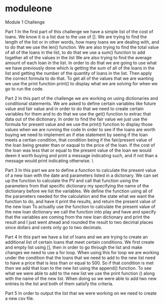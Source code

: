 # moduleone
Module 1 Challenge

Part 1
In the first part of this challenge we have a simple list of the cost of loans. We know it is a list due to the use of []. 
  We are trying to find the length of the list or in other words, how many loans we are dealing with, and to do that we use the len() function.
  We are also trying to find the total value of all of the loans in the list, to do that we use a sum() function to add together all of the values in the list
  We are also trying to find the average amount of each loan in the list. In order to do that we are going to use what we have previously done which is getting the sum of all of the loans in the list and getting the number of the quantity of loans in the list. Then apply the correct formula to do that.
  To get all of the values that we are wanting we use the print function print() to display what we are solving for when we go to run the code.
  
  
  
Part 2
In this part of the challenge we are working on using dictionaries and conditional statements.
    We are asked to define certain variables like future value and fair value and in order to do that we need to create certain variables for them and to do that we use the get() function to extrac that data out of the dictionary. 
    In order to find the fair value we just use the formula for present value and we use the print() function to display those values when we are running the code
    In order to see if the loans are worth buying we need to implement an if else statement by seeing if the loan meets a certian condition, that condition being if the fair/present value of the loan being greater than or eaqual to the price of the loan. If the cost of the loan was less that or equal to the present value of the loan we would deem it worth buying and print a message indicating such, and if not than a message would print indicating otherwise.
 \
 
Part 3
In this part we are to define a function to calculate the present value of a new loan with the date and parameters listed in a dictonary.
  We can set up the function to calculate the PV and call that function using the parameters from that specific dictionary my specifying the name of the dictionary before we list the variables.
  We define the function using all of the parameters needed for the calculation and the state what we want the function to do, and have it print the results, and return the present value of the new loan
  To actuallly use the function to calculate the present value of the new loan dictionary we call the function into play and have and specify that the variables are coming from the new loan dictionary and print the result and I just went ahead and rounded the result to two decimal places since dollars and cents only go to two decimals.
  
  
Part 4
In this part we have a list of loans and we are trying to create an additional list of certain loans that meet certain conditions. 
  We first create and empty list using [], then in order to go through the list and make changes we need to use a for loop.
  When using this for loop we are working under the condition that the loans that we need to add to the new list need to have a price that is less than or equal to 500. So if that condition is met then we add that loan to the new list using the append() function.
  To see what we were able to add to the new list we use the print function () along with the name of the new list. When doing so we were able to add two new entries to the list and both of them satisfy the criteria.
  
Part 5
In order to output the list that we were working on we need to create a new csv file.
  


